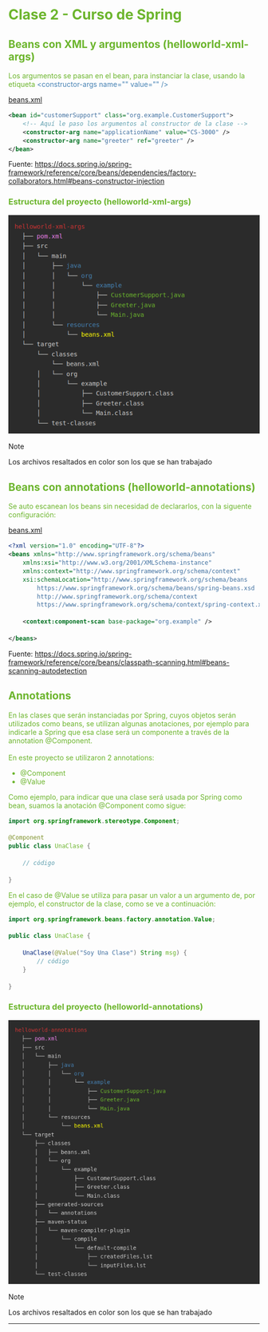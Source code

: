 # <sg>Clase 2 - Curso de Spring</sg>

## <sg>Beans con XML y argumentos (helloworld-xml-args)</sg>

<sg>Los argumentos se pasan en el bean, para instanciar la clase,
usando la etiqueta</sg> <sb>\<constructor-args name="" value="" \/\></sb>

[beans.xml](./helloworld-xml-args/src/main/resources/beans.xml)

```xml
<bean id="customerSupport" class="org.example.CustomerSupport">
    <!-- Aquí le paso los argumentos al constructor de la clase -->
    <constructor-arg name="applicationName" value="CS-3000" />
    <constructor-arg name="greeter" ref="greeter" />
</bean>
```

Fuente: https://docs.spring.io/spring-framework/reference/core/beans/dependencies/factory-collaborators.html#beans-constructor-injection

### <sg>Estructura del proyecto (helloworld-xml-args)</sg>

[Nota]: # (Esta es la estructura del proyecto de la cual saqué la captura que inserto más abajo. Esto es debido a que github no la interpreta adecuadamente.)

[//]: # (<pre>)
[//]: # (<r>helloworld-xml-args</r>)
[//]: # (  ├── <v>pom.xml</v>)
[//]: # (  ├── src)
[//]: # (  │   └── main)
[//]: # (  │       ├── <sb>java</sb>)
[//]: # (  │       │   └── <sb>org</sb>)
[//]: # (  │       │       └── <sb>example</sb>)
[//]: # (  │       │           ├── <sg>CustomerSupport.java</sg>)
[//]: # (  │       │           ├── <sg>Greeter.java</sg>)
[//]: # (  │       │           └── <sg>Main.java</sg>)
[//]: # (  │       └── <sb>resources</sb>)
[//]: # (  │           └── <y>beans.xml</y>)
[//]: # (  └── target)
[//]: # (      └── classes)
[//]: # (          └── beans.xml)
[//]: # (      │   └── org)
[//]: # (      │       └── example)
[//]: # (      │           ├── CustomerSupport.class)
[//]: # (      │           ├── Greeter.class)
[//]: # (      │           └── Main.class)
[//]: # (      └── test-classes)
[//]: # (</pre>)

![project tree](./tree_xml_args.png)

> [!NOTE]
> Los archivos resaltados en color son los que se han trabajado

## <sg>Beans con annotations (helloworld-annotations)</sg>

<sg>Se auto escanean los beans sin necesidad de declararlos, con la siguente configuración:</sg>

[beans.xml](./helloworld-annotations/src/main/resources/beans.xml)

```xml
<?xml version="1.0" encoding="UTF-8"?>
<beans xmlns="http://www.springframework.org/schema/beans"
	xmlns:xsi="http://www.w3.org/2001/XMLSchema-instance"
	xmlns:context="http://www.springframework.org/schema/context"
	xsi:schemaLocation="http://www.springframework.org/schema/beans
		https://www.springframework.org/schema/beans/spring-beans.xsd
		http://www.springframework.org/schema/context
		https://www.springframework.org/schema/context/spring-context.xsd">

	<context:component-scan base-package="org.example" />
		
</beans>
```

Fuente: https://docs.spring.io/spring-framework/reference/core/beans/classpath-scanning.html#beans-scanning-autodetection

## <sg>Annotations</sg>

<sg>
En las clases que serán instanciadas por Spring, cuyos objetos serán utilizados
como beans, se utilizan algunas anotaciones, por ejemplo para indicarle a Spring
que esa clase será un componente a través de la annotation @Component.<br>
<br>
En este proyecto se utilizaron 2 annotations:

- @Component
- @Value

Como ejemplo, para indicar que una clase será usada por Spring como bean, suamos la anotación @Component como sigue:

```java
import org.springframework.stereotype.Component;

@Component
public class UnaClase {

    // código

}
```

En el caso de @Value se utiliza para pasar un valor a un argumento de, por ejemplo, el constructor de la clase, como se ve a continuación:

```java
import org.springframework.beans.factory.annotation.Value;

public class UnaClase {

    UnaClase(@Value("Soy Una Clase") String msg) {
        // código
    }

}
```
</sg>

### <sg>Estructura del proyecto (helloworld-annotations)</sg>

[Nota]: # (Esta es la estructura del proyecto de la cual saqué la captura que inserto más abajo. Esto es debido a que github no la interpreta adecuadamente.)

[//]: # (<pre>)
[//]: # (<r>helloworld-annotations</r>)
[//]: # (  ├── <v>pom.xml</v>)
[//]: # (  ├── src)
[//]: # (  │   └── main)
[//]: # (  │       ├── <sb>java</sb>)
[//]: # (  │       │   └── <sb>org</sb>)
[//]: # (  │       │       └── <sb>example</sb>)
[//]: # (  │       │           ├── <sg>CustomerSupport.java</sg>)
[//]: # (  │       │           ├── <sg>Greeter.java</sg>)
[//]: # (  │       │           └── <sg>Main.java</sg>)
[//]: # (  │       └── resources)
[//]: # (  │           └── <y>beans.xml</y>)
[//]: # (  └── target)
[//]: # (      ├── classes)
[//]: # (      │   ├── beans.xml)
[//]: # (      │   └── org)
[//]: # (      │       └── example)
[//]: # (      │           ├── CustomerSupport.class)
[//]: # (      │           ├── Greeter.class)
[//]: # (      │           └── Main.class)
[//]: # (      ├── generated-sources)
[//]: # (      │   └── annotations)
[//]: # (      ├── maven-status)
[//]: # (      │   └── maven-compiler-plugin)
[//]: # (      │       └── compile)
[//]: # (      │           └── default-compile)
[//]: # (      │               ├── createdFiles.lst)
[//]: # (      │               └── inputFiles.lst)
[//]: # (      └── test-classes)
[//]: # (</pre>)

![project tree](./tree_annotations.png)

> [!NOTE]
> Los archivos resaltados en color son los que se han trabajado

---

<style>
    y {color: yellow}
	r {color: #C33}
	v {color: violet}
	sb {color: steelblue}
	sg {color: #6CB52D} /* Spring Green */
</style>
